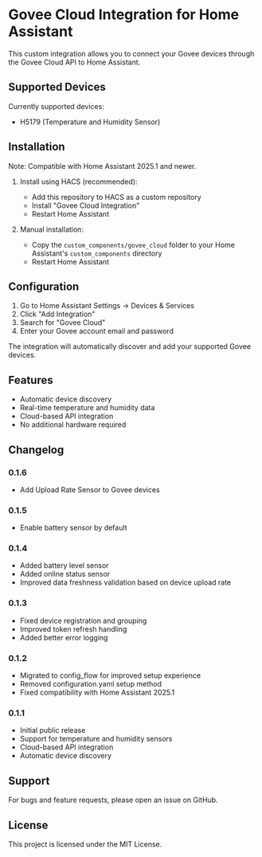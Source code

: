 # Govee Cloud Integration for Home Assistant

This custom integration allows you to connect your Govee devices through the Govee Cloud API to Home Assistant.

## Supported Devices

Currently supported devices:
- H5179 (Temperature and Humidity Sensor)

## Installation

Note: Compatible with Home Assistant 2025.1 and newer.

1. Install using HACS (recommended):
   - Add this repository to HACS as a custom repository
   - Install "Govee Cloud Integration"
   - Restart Home Assistant

2. Manual installation:
   - Copy the `custom_components/govee_cloud` folder to your Home Assistant's `custom_components` directory
   - Restart Home Assistant

## Configuration

1. Go to Home Assistant Settings -> Devices & Services
2. Click "Add Integration"
3. Search for "Govee Cloud"
4. Enter your Govee account email and password

The integration will automatically discover and add your supported Govee devices.

## Features

- Automatic device discovery
- Real-time temperature and humidity data
- Cloud-based API integration
- No additional hardware required

## Changelog

### 0.1.6
- Add Upload Rate Sensor to Govee devices

### 0.1.5
- Enable battery sensor by default

### 0.1.4
- Added battery level sensor
- Added online status sensor
- Improved data freshness validation based on device upload rate

### 0.1.3
- Fixed device registration and grouping
- Improved token refresh handling
- Added better error logging

### 0.1.2
- Migrated to config_flow for improved setup experience
- Removed configuration.yaml setup method
- Fixed compatibility with Home Assistant 2025.1

### 0.1.1
- Initial public release
- Support for temperature and humidity sensors
- Cloud-based API integration
- Automatic device discovery

## Support

For bugs and feature requests, please open an issue on GitHub.

## License

This project is licensed under the MIT License.

